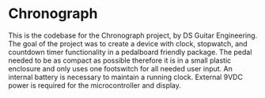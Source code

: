 # Chronograph
This is the codebase for the Chronograph project, by DS Guitar Engineering.  The goal of the project was to create a device with clock, stopwatch, and countdown timer functionality in a pedalboard friendly package.  The pedal needed to be as compact as possible therefore it is in a small plastic enclosure and only uses one footswitch for all needed user input.  An internal battery is necessary to maintain a running clock.  External 9VDC power is required for the microcontroller and display.
